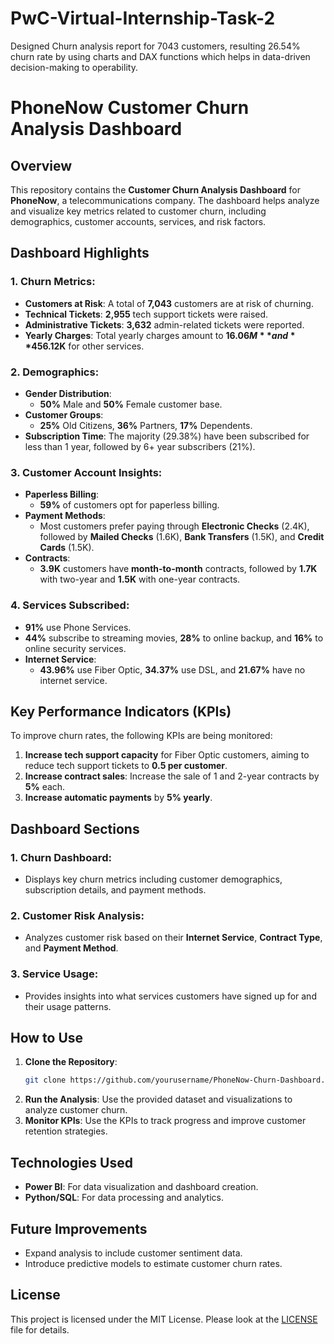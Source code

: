 # PwC-Virtual-Internship-Task-2
Designed Churn analysis report for 7043 customers, resulting 26.54% churn rate by using charts and DAX functions which helps in data-driven decision-making to operability.

# PhoneNow Customer Churn Analysis Dashboard

## Overview

This repository contains the **Customer Churn Analysis Dashboard** for **PhoneNow**, a telecommunications company. The dashboard helps analyze and visualize key metrics related to customer churn, including demographics, customer accounts, services, and risk factors.

## Dashboard Highlights

### 1. Churn Metrics:
- **Customers at Risk**: A total of **7,043** customers are at risk of churning.
- **Technical Tickets**: **2,955** tech support tickets were raised.
- **Administrative Tickets**: **3,632** admin-related tickets were reported.
- **Yearly Charges**: Total yearly charges amount to **$16.06M** and **$456.12K** for other services.

### 2. Demographics:
- **Gender Distribution**: 
  - **50%** Male and **50%** Female customer base.
- **Customer Groups**: 
  - **25%** Old Citizens, **36%** Partners, **17%** Dependents.
- **Subscription Time**: The majority (29.38%) have been subscribed for less than 1 year, followed by 6+ year subscribers (21%).

### 3. Customer Account Insights:
- **Paperless Billing**: 
  - **59%** of customers opt for paperless billing.
- **Payment Methods**:
  - Most customers prefer paying through **Electronic Checks** (2.4K), followed by **Mailed Checks** (1.6K), **Bank Transfers** (1.5K), and **Credit Cards** (1.5K).
- **Contracts**:
  - **3.9K** customers have **month-to-month** contracts, followed by **1.7K** with two-year and **1.5K** with one-year contracts.

### 4. Services Subscribed:
- **91%** use Phone Services.
- **44%** subscribe to streaming movies, **28%** to online backup, and **16%** to online security services.
- **Internet Service**:
  - **43.96%** use Fiber Optic, **34.37%** use DSL, and **21.67%** have no internet service.

## Key Performance Indicators (KPIs)

To improve churn rates, the following KPIs are being monitored:

1. **Increase tech support capacity** for Fiber Optic customers, aiming to reduce tech support tickets to **0.5 per customer**.
2. **Increase contract sales**: Increase the sale of 1 and 2-year contracts by **5%** each.
3. **Increase automatic payments** by **5% yearly**.

## Dashboard Sections

### 1. **Churn Dashboard**: 
   - Displays key churn metrics including customer demographics, subscription details, and payment methods.

### 2. **Customer Risk Analysis**: 
   - Analyzes customer risk based on their **Internet Service**, **Contract Type**, and **Payment Method**.

### 3. **Service Usage**:
   - Provides insights into what services customers have signed up for and their usage patterns.

## How to Use

1. **Clone the Repository**:
    ```bash
    git clone https://github.com/yourusername/PhoneNow-Churn-Dashboard.git
    ```
2. **Run the Analysis**: Use the provided dataset and visualizations to analyze customer churn.
3. **Monitor KPIs**: Use the KPIs to track progress and improve customer retention strategies.

## Technologies Used

- **Power BI**: For data visualization and dashboard creation.
- **Python/SQL**: For data processing and analytics.
  
## Future Improvements

- Expand analysis to include customer sentiment data.
- Introduce predictive models to estimate customer churn rates.

## License

This project is licensed under the MIT License. Please look at the [LICENSE](LICENSE) file for details.

